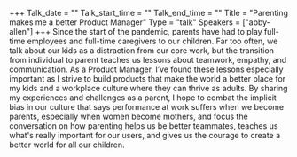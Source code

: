 +++
Talk_date = ""
Talk_start_time = ""
Talk_end_time = ""
Title = "Parenting makes me a better Product Manager"
Type = "talk"
Speakers = ["abby-allen"]
+++
Since the start of the pandemic, parents have had to play full-time employees and full-time caregivers to our children. Far too often, we talk about our kids as a distraction from our core work, but the transition from individual to parent teaches us lessons about teamwork, empathy, and communication. As a Product Manager, I’ve found these lessons especially important as I strive to build products that make the world a better place for my kids and a workplace culture where they can thrive as adults. By sharing my experiences and challenges as a parent, I hope to combat the implicit bias in our culture that says performance at work suffers when we become parents, especially when women become mothers, and focus the conversation on how parenting helps us be better teammates, teaches us what's really important for our users, and gives us the courage to create a better world for all our children.
